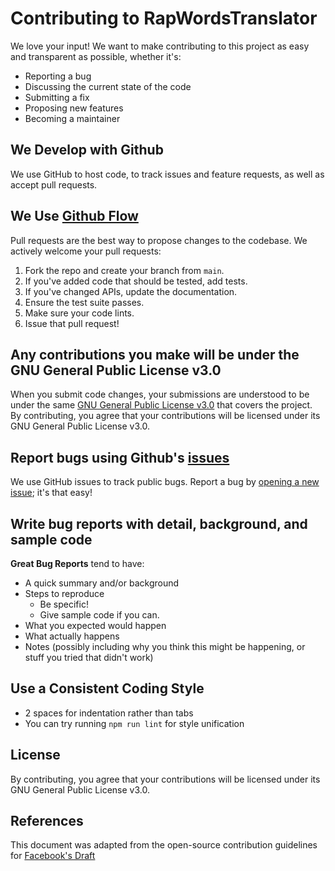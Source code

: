 # Contributing to RapWordsTranslator

We love your input! We want to make contributing to this project as easy and transparent as possible, whether it's:

- Reporting a bug
- Discussing the current state of the code
- Submitting a fix
- Proposing new features
- Becoming a maintainer

## We Develop with Github

We use GitHub to host code, to track issues and feature requests, as well as accept pull requests.

## We Use [Github Flow](https://guides.github.com/introduction/flow/index.html)

Pull requests are the best way to propose changes to the codebase. We actively welcome your pull requests:

1. Fork the repo and create your branch from `main`.
2. If you've added code that should be tested, add tests.
3. If you've changed APIs, update the documentation.
4. Ensure the test suite passes.
5. Make sure your code lints.
6. Issue that pull request!

## Any contributions you make will be under the GNU General Public License v3.0

When you submit code changes, your submissions are understood to be under the same [GNU General Public License v3.0](https://www.gnu.org/licenses/gpl-3.0.en.html) that covers the project. By contributing, you agree that your contributions will be licensed under its GNU General Public License v3.0.

## Report bugs using Github's [issues](https://github.com/davad00/RapWordsTranslator-chrome-extention-for-rapscript.net/issues)

We use GitHub issues to track public bugs. Report a bug by [opening a new issue](https://github.com/davad00/RapWordsTranslator-chrome-extention-for-rapscript.net/issues/new); it's that easy!

## Write bug reports with detail, background, and sample code

**Great Bug Reports** tend to have:

- A quick summary and/or background
- Steps to reproduce
  - Be specific!
  - Give sample code if you can.
- What you expected would happen
- What actually happens
- Notes (possibly including why you think this might be happening, or stuff you tried that didn't work)

## Use a Consistent Coding Style

* 2 spaces for indentation rather than tabs
* You can try running `npm run lint` for style unification

## License

By contributing, you agree that your contributions will be licensed under its GNU General Public License v3.0.

## References

This document was adapted from the open-source contribution guidelines for [Facebook's Draft](https://github.com/facebook/draft-js/blob/master/CONTRIBUTING.md)